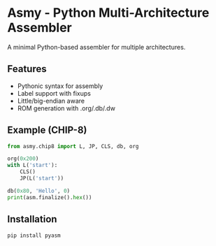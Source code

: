 # Asmy - Python Multi-Architecture Assembler

A minimal Python-based assembler for multiple architectures.

## Features

- Pythonic syntax for assembly
- Label support with fixups
- Little/big-endian aware
- ROM generation with .org/.db/.dw

## Example (CHIP-8)

```python
from asmy.chip8 import L, JP, CLS, db, org

org(0x200)
with L('start'):
    CLS()
    JP(L('start'))

db(0x80, 'Hello', 0)
print(asm.finalize().hex())
```

## Installation

```bash
pip install pyasm
```

